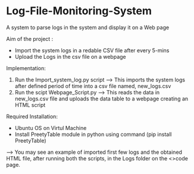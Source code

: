 # Log-File-Monitoring-System
A system to parse logs in the system and display it on a Web page


Aim of the project : 
- Import the system logs in a redable CSV file after every 5-mins
- Upload the Logs in the csv file on a webpage

Implementation:
1. Run the Import_system_log.py script --> This imports the system logs after defined period of time into a csv file named, new_logs.csv
2. Run the scipt Webpage_Script.py --> This reads the data in new_logs.csv file and uploads the data table to a webpage creating an HTML script

Required Installation:
- Ubuntu OS on Virtul Machine
- Install PreetyTable module in python using command (pip install PreetyTable)


--> You may see an example of imported first few logs and the obtained HTML file, after running both the scripts, in the Logs folder on the <>code page.


